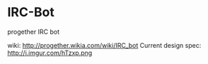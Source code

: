 IRC-Bot
=======

progether IRC bot

wiki: http://progether.wikia.com/wiki/IRC_bot
Current design spec: http://i.imgur.com/hTzxp.png